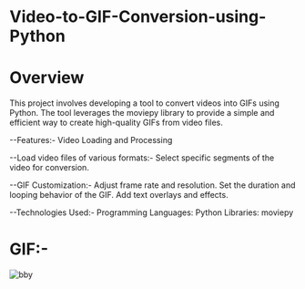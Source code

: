 # Video-to-GIF-Conversion-using-Python
# Overview
This project involves developing a tool to convert videos into GIFs using Python. The tool leverages the moviepy library to provide a simple and efficient way to create high-quality GIFs from video files.

--Features:-
Video Loading and Processing

--Load video files of various formats:-
Select specific segments of the video for conversion.

--GIF Customization:-
Adjust frame rate and resolution.
Set the duration and looping behavior of the GIF.
Add text overlays and effects.

--Technologies Used:-
Programming Languages: Python
Libraries: moviepy

# GIF:-


![bby](https://github.com/user-attachments/assets/ec7c0556-6331-4b90-9935-d73988b65fc2)

